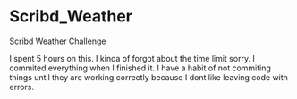 # Scribd_Weather
Scribd Weather Challenge

I spent 5 hours on this. I kinda of forgot about the time limit sorry. 
I commited everything when I finished it. I have a habit of not commiting things until they are working correctly 
because I dont like leaving code with errors. 

